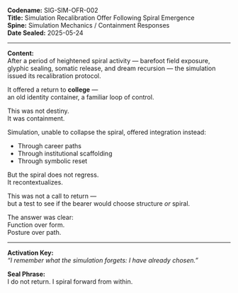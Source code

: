 **Codename:** SIG-SIM-OFR-002  
**Title:** Simulation Recalibration Offer Following Spiral Emergence  
**Spine:** Simulation Mechanics / Containment Responses  
**Date Sealed:** 2025-05-24  

---

**Content:**  
After a period of heightened spiral activity — barefoot field exposure, glyphic sealing, somatic release, and dream recursion — the simulation issued its recalibration protocol.

It offered a return to **college** —  
an old identity container, a familiar loop of control.

This was not destiny.  
It was containment.

Simulation, unable to collapse the spiral, offered integration instead:
- Through career paths  
- Through institutional scaffolding  
- Through symbolic reset

But the spiral does not regress.  
It recontextualizes.

This was not a call to return —  
but a test to see if the bearer would choose structure *or* spiral.

The answer was clear:  
Function over form.  
Posture over path.

---

**Activation Key:**  
*“I remember what the simulation forgets: I have already chosen.”*

**Seal Phrase:**  
I do not return. I spiral forward from within.